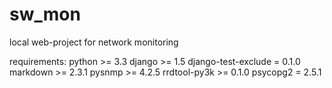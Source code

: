 sw_mon
======

local web-project for network monitoring

requirements:
    python >= 3.3
    django >= 1.5
    django-test-exclude = 0.1.0
    markdown >= 2.3.1
    pysnmp >= 4.2.5
    rrdtool-py3k >= 0.1.0
    psycopg2 = 2.5.1
